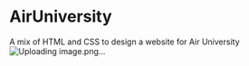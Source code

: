 # AirUniversity
A mix of HTML and CSS to design a website for Air University
![Uploading image.png…]()

